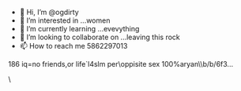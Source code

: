 - 👋 Hi, I’m @ogdirty
- 👀 I’m interested in ...women
- 🌱 I’m currently learning ...evevything
- 💞️ I’m looking to collaborate on ...leaving this rock
- 📫 How to reach me 5862297013

<!---
ogdirty/ogdirty is a ✨ special ✨ repository because its `README.md` (this file) appears on your GitHub profile.
You can click the Preview link to take a look at your changes.
--->186 iq=no  friends,or life`l4slm per\oppisite sex 100%aryan\\b/b/6f3...
\
